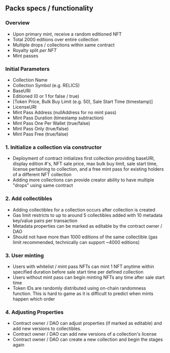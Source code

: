 ## Packs specs / functionality


### Overview

- Upon primary mint, receive a random editioned NFT
- Total 2000 editions over entire collection
- Multiple drops / collections within same contract
- Royalty split *per NFT*
- Mint passes

### Initial Parameters

- Collection Name
- Collection Symbol (e.g. RELICS)
- BaseURI
- Editioned (0 or 1 for false / true)
- [Token Price, Bulk Buy Limit (e.g. 50), Sale Start Time (timestamp)]
- LicenseURI
- Mint Pass Address (nullAddress for no mint pass)
- Mint Pass Duration (timestamp subtraction)
- Mint Pass One Per Wallet (true/false)
- Mint Pass Only (true/false)
- Mint Pass Free (true/false)

### 1. Initialize a collection via constructor

- Deployment of contract initializes first collection providing baseURI, display edition #'s, NFT sale price, max bulk buy limit, sale start time, license pertaining to collection, and a free mint pass for existing holders of a different NFT collection
- Adding more collections can provide creator ability to have multiple "drops" using same contract

### 2. Add collectibles

- Adding collectibles for a collection occurs after collection is created
- Gas limit restricts to up to around 5 collectibles added with 10 metadata key/value pairs per transaction
- Metadata properties can be marked as editable by the contract owner / DAO
- Should not have more than 1000 editions of the same collectible (gas limit recommended, technically can support ~4000 editions)

### 3. User minting

- Users with whitelist / mint pass NFTs can mint 1 NFT anytime within specified duration before sale start time per defined collection
- Users without mint pass can begin minting NFTs any time after sale start time
- Token IDs are randomly distributed using on-chain randomness function. This is hard to game as it is difficult to predict when mints happen which order

### 4. Adjusting Properties

- Contract owner / DAO can adjust properties (if marked as editable) and add new versions to collectibles.
- Contract owner / DAO can add new versions of a collection's license
- Contract owner / DAO can create a new collection and begin the stages again
